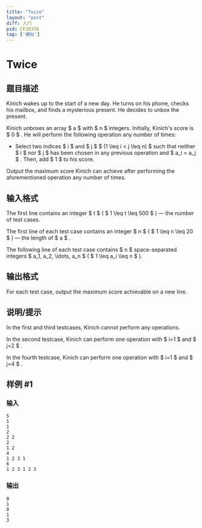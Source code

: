 ```yaml
---
title: "Twice"
layout: "post"
diff: 入门
pid: CF2037A
tag: ['模拟']
---
```


# Twice

## 题目描述

Kinich wakes up to the start of a new day. He turns on his phone, checks his mailbox, and finds a mysterious present. He decides to unbox the present.

Kinich unboxes an array $ a $ with $ n $ integers. Initially, Kinich's score is $ 0 $ . He will perform the following operation any number of times:

- Select two indices $ i $ and $ j $ $ (1 \leq i < j \leq n) $ such that neither $ i $ nor $ j $ has been chosen in any previous operation and $ a_i = a_j $ . Then, add $ 1 $ to his score.

Output the maximum score Kinich can achieve after performing the aforementioned operation any number of times.

## 输入格式

The first line contains an integer $ t $ ( $ 1 \leq t \leq 500 $ ) — the number of test cases.

The first line of each test case contains an integer $ n $ ( $ 1 \leq n \leq 20 $ ) — the length of $ a $ .

The following line of each test case contains $ n $ space-separated integers $ a_1, a_2, \ldots, a_n $ ( $ 1 \leq a_i \leq n $ ).

## 输出格式

For each test case, output the maximum score achievable on a new line.

## 说明/提示

In the first and third testcases, Kinich cannot perform any operations.

In the second testcase, Kinich can perform one operation with $ i=1 $ and $ j=2 $ .

In the fourth testcase, Kinich can perform one operation with $ i=1 $ and $ j=4 $ .

## 样例 #1

### 输入

```
5
1
1
2
2 2
2
1 2
4
1 2 3 1
6
1 2 3 1 2 3
```

### 输出

```
0
1
0
1
3
```

